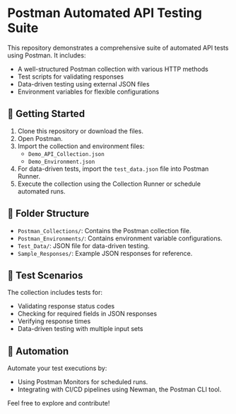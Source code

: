 # Postman Automated API Testing Suite

This repository demonstrates a comprehensive suite of automated API tests using Postman. It includes:

- A well-structured Postman collection with various HTTP methods
- Test scripts for validating responses
- Data-driven testing using external JSON files
- Environment variables for flexible configurations

## 🚀 Getting Started

1. Clone this repository or download the files.
2. Open Postman.
3. Import the collection and environment files:
   - `Demo_API_Collection.json`
   - `Demo_Environment.json`
4. For data-driven tests, import the `test_data.json` file into Postman Runner.
5. Execute the collection using the Collection Runner or schedule automated runs.

## 📁 Folder Structure

- `Postman_Collections/`: Contains the Postman collection file.
- `Postman_Environments/`: Contains environment variable configurations.
- `Test_Data/`: JSON file for data-driven testing.
- `Sample_Responses/`: Example JSON responses for reference.

## 🧪 Test Scenarios

The collection includes tests for:

- Validating response status codes
- Checking for required fields in JSON responses
- Verifying response times
- Data-driven testing with multiple input sets

## 🔄 Automation

Automate your test executions by:

- Using Postman Monitors for scheduled runs.
- Integrating with CI/CD pipelines using Newman, the Postman CLI tool.

Feel free to explore and contribute!
